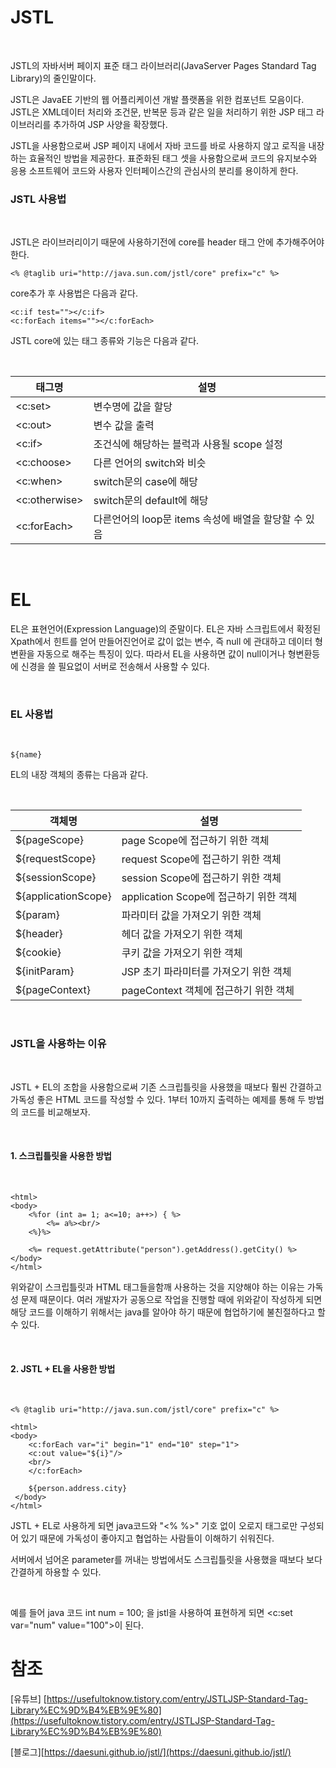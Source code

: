 # JSTL

<br>

JSTL의 자바서버 페이지 표준 태그 라이브러리(JavaServer Pages Standard Tag Library)의 줄인말이다.

JSTL은 JavaEE 기반의 웹 어플리케이션 개발 플랫폼을 위한 컴포넌트 모음이다. JSTL은 XML데이터 처리와 조건문, 반복문 등과 같은 일을 처리하기 위한 JSP 태그 라이브러리를 추가하여 JSP 사양을 확장했다.

JSTL을 사용함으로써 JSP 페이지 내에서 자바 코드를 바로 사용하지 않고 로직을 내장하는 효율적인 방법을 제공한다. 표준화된 태그 셋을 사용함으로써 코드의 유지보수와 응용 소프트웨어 코드와 사용자 인터페이스간의 관심사의 분리를 용이하게 한다.

### JSTL 사용법

<br>

JSTL은 라이브러리이기 때문에 사용하기전에 core를 header 태그 안에 추가해주어야 한다.

```
<% @taglib uri="http://java.sun.com/jstl/core" prefix="c" %>
```

core추가 후 사용법은 다음과 같다.

```
<c:if test=""></c:if>
<c:forEach items=""></c:forEach>
```

JSTL core에 있는 태그 종류와 기능은 다음과 같다.

<br>

|태그명|설명|
|-----|----|
|<c:set>|변수명에 값을 할당|
|<c:out>|변수 값을 출력|
|<c:if>|조건식에 해당하는 블럭과 사용될 scope 설정|
|<c:choose>|다른 언어의 switch와 비슷|
|<c:when>|switch문의 case에 해당|
|<c:otherwise>|switch문의 default에 해당|
|<c:forEach>|다른언어의 loop문 items 속성에 배열을 할당할 수 있음|

<br>


# EL

EL은 표현언어(Expression Language)의 준말이다. EL은 자바 스크립트에서 확정된 Xpath에서 힌트를 얻어 만들어진언어로 값이 없는 변수, 즉 null 에 관대하고 데이터 형 변환을 자동으로 해주는 특징이 있다. 따라서 EL을 사용하면 값이 null이거나 형변환등에 신경을 쓸 필요없이 서버로 전송해서 사용할 수 있다.

<br>


### EL 사용법

<br>

```
${name}
```

EL의 내장 객체의 종류는 다음과 같다.

<br>


|객체명|설명|
|-----|----|
|${pageScope}|page Scope에 접근하기 위한 객체|
|${requestScope}|request Scope에 접근하기 위한 객체|
|${sessionScope}|session Scope에 접근하기 위한 객체|
|${applicationScope}|application Scope에 접근하기 위한 객체|
|${param}|파라미터 값을 가져오기 위한 객체|
|${header}|헤더 값을 가져오기 위한 객체|
|${cookie}|쿠키 값을 가져오기 위한 객체|
|${initParam}|JSP 초기 파라미터를 가져오기 위한 객체|
|${pageContext}|pageContext 객체에 접근하기 위한 객체|

<br>


### JSTL을 사용하는 이유

<br>


JSTL + EL의 조합을 사용함으로써 기존 스크립틀릿을 사용했을 때보다 훨씬 간결하고 가독성 좋은 HTML 코드를 작성할 수 있다. 1부터 10까지 출력하는 예제를 통해 두 방법의 코드를 비교해보자.

<br>


#### 1. 스크립틀릿을 사용한 방법

<br>


```
<html>
<body>
    <%for (int a= 1; a<=10; a++>) { %>
        <%= a%><br/>
    <%}%>

    <%= request.getAttribute("person").getAddress().getCity() %>
</body>
</html>
```

위와같이 스크립틀릿과 HTML 태그들을함깨 사용하는 것을 지양해야 하는 이유는 가독성 문제 때문이다. 여러 개발자가 공동으로 작업을 진행할 때에 위와같이 작성하게 되면 해당 코드를 이해하기 위해서는 java를 알아야 하기 때문에 협업하기에 불친절하다고 할 수 있다.

<br>


#### 2. JSTL + EL을 사용한 방법

<br>


```
<% @taglib uri="http://java.sun.com/jstl/core" prefix="c" %>

<html>
<body>
    <c:forEach var="i" begin="1" end="10" step="1">
    <c:out value="${i}"/>
    <br/>
    </c:forEach>

    ${person.address.city}
 </body>
</html>
```

JSTL + EL로 사용하게 되면 java코드와 "<% %>" 기호 없이 오로지 태그로만 구성되어 있기 때문에 가독성이 좋아지고 협업하는 사람들이 이해하기 쉬워진다.

서버에서 넘어온 parameter를 꺼내는 방법에서도 스크립틀릿을 사용했을 때보다 보다 간결하게 하용할 수 있다.

<br>

예를 들어 java 코드 int num = 100; 을 jstl을 사용하여 표현하게 되면 <c:set var="num" value="100">이 된다.


# 참조
[유튜브] [https://usefultoknow.tistory.com/entry/JSTLJSP-Standard-Tag-Library%EC%9D%B4%EB%9E%80](https://usefultoknow.tistory.com/entry/JSTLJSP-Standard-Tag-Library%EC%9D%B4%EB%9E%80)

[블로그][https://daesuni.github.io/jstl/](https://daesuni.github.io/jstl/)
